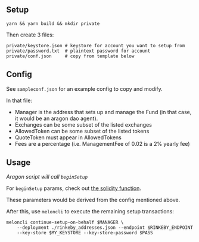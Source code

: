 ## Setup

`yarn && yarn build && mkdir private`

Then create 3 files:

```
private/keystore.json # keystore for account you want to setup from
private/password.txt  # plaintext password for account
private/conf.json     # copy from template below
```

## Config

See `sampleconf.json` for an example config to copy and modify.

In that file:

- Manager is the address that sets up and manage the Fund (in that case, it would be an aragon dao agent).
- Exchanges can be some subset of the listed exchanges
- AllowedToken can be some subset of the listed tokens
- QuoteToken must appear in AllowedTokens
- Fees are a percentage (i.e. ManagementFee of 0.02 is a 2% yearly fee)

## Usage

_Aragon script will call `beginSetup`_

For `beginSetup` params, check out [the solidity function](https://github.com/melonproject/protocol/blob/develop/src/factory/FundFactory.sol#L93-L100).

These parameters would be derived from the config mentioned above.

After this, use `meloncli` to execute the remaining setup transactions:

```
meloncli continue-setup-on-behalf $MANAGER \
    --deployment ./rinkeby_addresses.json --endpoint $RINKEBY_ENDPOINT
    --key-store $MY_KEYSTORE --key-store-password $PASS
```

